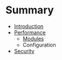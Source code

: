 # Summary

* [Introduction](README.md)
* [Performance](performancemd.md)
   * [Modules](modules.md)
   * Configuration
* [Security](security.md)

